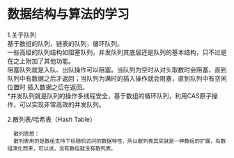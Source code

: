 数据结构与算法的学习
==
1.关于队列<br>
      基于数组的队列，链表的队列，循环队列。<br>一些高级的队列结构如阻塞队列，并发队列其底层还是队列的基本结构，只不过是在之上附加了其他功能。<br>
      阻塞队列就是入队、出队操作可以阻塞。当队列为空时从对头取数时会阻塞，直到队列中有数据之后才返回；当队列为满时的插入操作就会阻塞，直到队列中有空闲位置时          插入数据之后在返回。<br>
 *并发队列就是队列的操作多线程安全，基于数组的循环队列，利用CAS原子操作，可以实现非常高效的并发队列。<br>

2.散列表/哈希表（Hash Table）
      
      散列思想：
      散列表用的是数组支持下标随机访问的数据特性，所以散列表其实就是一种数组的扩展，有数组演化而来，可以说，没有数组就没有散列表。
     
     
 
